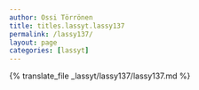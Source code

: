 ```yaml
---
author: Ossi Törrönen
title: titles.lassyt.lassy137
permalink: /lassy137/
layout: page
categories: [lassyt]
---
```

{% translate_file _lassyt/lassy137/lassy137.md %}